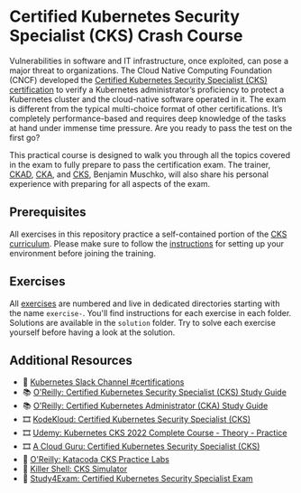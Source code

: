 # Certified Kubernetes Security Specialist (CKS) Crash Course

Vulnerabilities in software and IT infrastructure, once exploited, can pose a major threat to organizations. The Cloud Native Computing Foundation (CNCF) developed the [Certified Kubernetes Security Specialist (CKS) certification](https://www.cncf.io/certification/cks/) to verify a Kubernetes administrator’s proficiency to protect a Kubernetes cluster and the cloud-native software operated in it. The exam is different from the typical multi-choice format of other certifications. It’s completely performance-based and requires deep knowledge of the tasks at hand under immense time pressure. Are you ready to pass the test on the first go?

This practical course is designed to walk you through all the topics covered in the exam to fully prepare to pass the certification exam. The trainer, [CKAD](https://www.credly.com/badges/98ba0895-b669-47d5-8206-50b7223940e3), [CKA](https://www.credly.com/badges/9a599e63-6155-422e-b169-8eaaed5369ab), and [CKS](https://www.credly.com/earner/earned/badge/24cb66c7-74ac-461a-95a4-d272d42bfdaa), Benjamin Muschko, will also share his personal experience with preparing for all aspects of the exam.

## Prerequisites

All exercises in this repository practice a self-contained portion of the [CKS curriculum](https://github.com/cncf/curriculum). Please make sure to follow the [instructions](./prerequisites/instructions.md) for setting up your environment before joining the training.

## Exercises

All [exercises](./exercises) are numbered and live in dedicated directories starting with the name `exercise-`. You'll find instructions for each exercise in each folder. Solutions are available in the `solution` folder. Try to solve each exercise yourself before having a look at the solution.

## Additional Resources

* 💬 [Kubernetes Slack Channel #certifications](https://kubernetes.slack.com/)
* 📚 [O'Reilly: Certified Kubernetes Security Specialist (CKS) Study Guide](https://learning.oreilly.com/library/view/certified-kubernetes-security/9781098132965/)
* 📚 [O'Reilly: Certified Kubernetes Administrator (CKA) Study Guide](https://learning.oreilly.com/library/view/certified-kubernetes-administrator/9781098107215/)
* 🎞️ [KodeKloud: Certified Kubernetes Security Specialist (CKS)](https://kodekloud.com/courses/certified-kubernetes-security-specialist-cks/)
* 🎞️ [Udemy: Kubernetes CKS 2022 Complete Course - Theory - Practice](https://www.udemy.com/course/certified-kubernetes-security-specialist)
* 🎞️ [A Cloud Guru: Certified Kubernetes Security Specialist (CKS)](https://learn.acloud.guru/course/certified-kubernetes-security-specialist)
* 🧪 [O'Reilly: Katacoda CKS Practice Labs](https://learning.oreilly.com/playlists/c94bd9b1-6277-4eb4-b442-9555ab6ad594/)
* 🧪 [Killer Shell: CKS Simulator](https://killer.sh/cks)
* 🧪 [Study4Exam: Certified Kubernetes Security Specialist Exam](https://www.study4exam.com/linux-foundation/info/cks)
